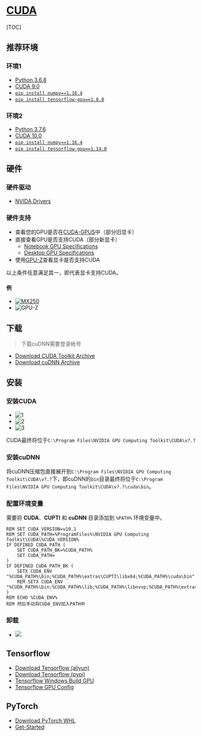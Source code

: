 <link rel="stylesheet" href="https://zhmhbest.gitee.io/hellomathematics/style/index.css">
<script src="https://zhmhbest.gitee.io/hellomathematics/style/index.js"></script>

# [CUDA](https://github.com/zhmhbest/HelloCUDA)

[TOC]

## 推荐环境

### 环境1

- [Python 3.6.8](https://www.python.org/downloads/release/python-368/)
- [CUDA 9.0](https://developer.nvidia.com/cuda-90-download-archive)
- [`pip install numpy==1.16.4`](https://pypi.org/project/numpy/1.16.4/)
- [`pip install tensorflow-gpu==1.8.0`](https://pypi.org/project/tensorflow-gpu/1.8.0/)

### 环境2

- [Python 3.7.6](https://www.python.org/downloads/release/python-376/)
- [CUDA 10.0](https://developer.nvidia.com/cuda-10.0-download-archive)
- [`pip install numpy==1.16.4`](https://pypi.org/project/numpy/1.16.4/)
- [`pip install tensorflow-gpu==1.14.0`](https://pypi.org/project/tensorflow-gpu/1.14.0/)

## 硬件

### 硬件驱动

- [NVIDA Drivers](https://www.nvidia.com/Download/index.aspx)

### 硬件支持

- 查看您的GPU是否在[CUDA-GPUS](https://developer.nvidia.com/cuda-gpus)中（部分旧显卡）
- 直接查看GPU是否支持CUDA（部分新显卡）
  - [Notebook GPU Specifications](https://www.geforce.cn/hardware/notebook-gpus)
  - [Desktop GPU Specifications](https://www.geforce.cn/hardware/desktop-gpus)
- 使用[GPU-Z](https://www.techpowerup.com/download/techpowerup-gpu-z/)查看显卡是否支持CUDA

<span class='highlight'>以上条件任意满足其一，即代表显卡支持CUDA。

#### 例

- [![MX250](./images/mx250.png)](https://www.geforce.cn/hardware/notebook-gpus/geforce-mx250/specifications)
- ![GPU-Z](images/GPU-Z.png)

## 下载

> 下载cuDNN需要登录帐号

<!--
    707215825@qq.com
    ZHmh542761
-->

- [Download CUDA Toolkit Archive](https://developer.nvidia.com/cuda-toolkit-archive)
- [Download cuDNN Archive](https://developer.nvidia.com/rdp/cudnn-archive)

## 安装

### 安装CUDA

- ![1](./images/could_not_find_compatible_graphics_hardware.png)
- ![2](./images/could_not_find_compatible_graphics_hardware_2.png)
- ![3](./images/could_not_find_compatible_graphics_hardware_3.png)

CUDA最终将位于`C:\Program Files\NVIDIA GPU Computing Toolkit\CUDA\v?.?`

### 安装cuDNN

将cuDNN压缩包直接展开到`C:\Program Files\NVIDIA GPU Computing Toolkit\CUDA\v?.?`下，即cuDNN的`bin`目录最终将位于`C:\Program Files\NVIDIA GPU Computing Toolkit\CUDA\v?.?\cuda\bin`。

### 配置环境变量

需要将 **CUDA**、**CUPTI** 和 **cuDNN** 目录添加到 `%PATH%` 环境变量中。

```batch
REM SET CUDA_VERSION=v10.1
REM SET CUDA_PATH=%ProgramFiles%\NVIDIA GPU Computing Toolkit\CUDA\%CUDA_VERSION%
IF DEFINED CUDA_PATH (
    SET CUDA_PATH_BK=%CUDA_PATH%
    SET CUDA_PATH=
)
IF DEFINED CUDA_PATH_BK (
    SETX CUDA_ENV "%CUDA_PATH%\bin;%CUDA_PATH%\extras\CUPTI\libx64;%CUDA_PATH%\cuda\bin"
    REM SETX CUDA_ENV "%CUDA_PATH%\bin;%CUDA_PATH%\lib;%CUDA_PATH%\libnvvp;%CUDA_PATH%\extras\CUPTI\libx64;%CUDA_PATH%\include;%CUDA_PATH%\cuda\bin"
)
REM ECHO %CUDA_ENV%
REM 然后手动将CUDA_ENV加入PATH中
```

### 卸载

- ![](./images/uninstall.png)

## Tensorflow

- [Download Tensorflow (aliyun)](http://mirrors.aliyun.com/pypi/simple/tensorflow-gpu/)
- [Download Tensorflow (pypi)](https://pypi.org/project/tensorflow-gpu/#history)
- [Tensorflow Windows Build GPU](https://www.tensorflow.org/install/source_windows#gpu)
- [Tensorflow GPU Config](https://www.tensorflow.org/install/gpu)

## PyTorch

- [Download PyTorch WHL](https://download.pytorch.org/whl/torch_stable.html)
- [Get-Started](https://pytorch.org/get-started/locally/)
